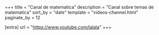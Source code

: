 +++
title = "Canal de matematica"
description = "Canal sobre temas de matematica"
sort_by = "date"
template = "videos-channel.html"
paginate_by = 12

[extra]
url = "https://www.youtube.com/lalala"
+++
